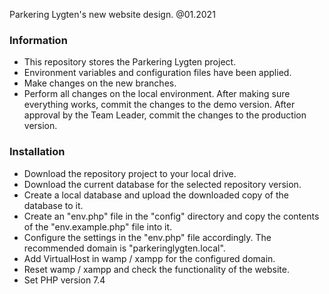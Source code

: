 Parkering Lygten's new website design. @01.2021

### Information ##

* This repository stores the Parkering Lygten project.
* Environment variables and configuration files have been applied.
* Make changes on the new branches.
* Perform all changes on the local environment. After making sure everything works, commit the changes to the demo version. After approval by the Team Leader, commit the changes to the production version.

### Installation ###

* Download the repository project to your local drive.
* Download the current database for the selected repository version.
* Create a local database and upload the downloaded copy of the database to it.
* Create an "env.php" file in the "config" directory and copy the contents of the "env.example.php" file into it.
* Configure the settings in the "env.php" file accordingly. The recommended domain is "parkeringlygten.local".
* Add VirtualHost in wamp / xampp for the configured domain.
* Reset wamp / xampp and check the functionality of the website.
* Set PHP version 7.4
